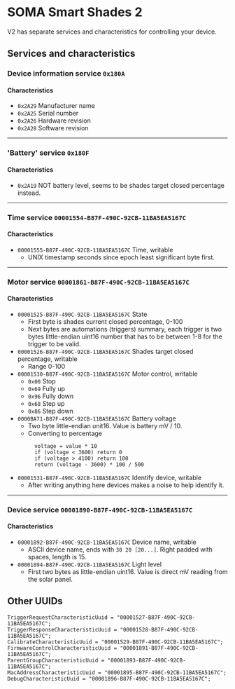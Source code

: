 # SOMA Smart Shades 2

V2 has separate services and characteristics for controlling your device.

## Services and characteristics

### Device information service `0x180A`

#### Characteristics

- `0x2A29` Manufacturer name
- `0x2A25` Serial number
- `0x2A26` Hardware revision
- `0x2A28` Software revision

---

### 'Battery' service `0x180F`

#### Characteristics

- `0x2A19` NOT battery level, seems to be shades target closed percentage instead.

---

### Time service `00001554-B87F-490C-92CB-11BA5EA5167C`

#### Characteristics

- `00001555-B87F-490C-92CB-11BA5EA5167C` Time, writable
    - UNIX timestamp seconds since epoch least significant byte first.

---

### Motor service `00001861-B87F-490C-92CB-11BA5EA5167C`

#### Characteristics

- `00001525-B87F-490C-92CB-11BA5EA5167C` State
    - First byte is shades current closed percentage, 0-100
    - Next bytes are automations (triggers) summary, each trigger is two bytes little-endian uint16 number that has to be between 1-8 for the trigger to be valid.
- `00001526-B87F-490C-92CB-11BA5EA5167C` Shades target closed percentage, writable
    - Range 0-100
- `00001530-B87F-490C-92CB-11BA5EA5167C` Motor control, writable
    - `0x00` Stop
    - `0x69` Fully up
    - `0x96` Fully down
    - `0x68` Step up
    - `0x86` Step down
- `0000BA71-B87F-490C-92CB-11BA5EA5167C` Battery voltage
    - Two byte little-endian unit16. Value is battery mV / 10.
    - Converting to percentage
      ```
        voltage = value * 10
        if (voltage < 3600) return 0
        if (voltage > 4100) return 100
        return (voltage - 3600) * 100 / 500 
      ```
- `00001531-B87F-490C-92CB-11BA5EA5167C` Identify device, writable
    - After writing anything here devices makes a noise to help identify it.

---

### Device service `00001890-B87F-490C-92CB-11BA5EA5167C`

#### Characteristics

- `00001892-B87F-490C-92CB-11BA5EA5167C` Device name, writable
    - ASCII device name, ends with `30 20 [20...]`. Right padded with spaces, length is 15.
- `00001894-B87F-490C-92CB-11BA5EA5167C` Light level
    - First two bytes as little-endian uint16. Value is direct mV reading from the solar panel.

## Other UUIDs

```
TriggerRequestCharacteristicUuid = "00001527-B87F-490C-92CB-11BA5EA5167C";
TriggerResponseCharacteristicUuid = "00001528-B87F-490C-92CB-11BA5EA5167C";
CalibrateCharacteristicUuid = "00001529-B87F-490C-92CB-11BA5EA5167C";
FirmwareControlCharacteristicUuid = "00001891-B87F-490C-92CB-11BA5EA5167C";
ParentGroupCharacteristicUuid = "00001893-B87F-490C-92CB-11BA5EA5167C";
MacAddressCharacteristicUuid = "00001895-B87F-490C-92CB-11BA5EA5167C";
DebugCharacteristicUuid = "00001896-B87F-490C-92CB-11BA5EA5167C";
```
